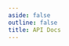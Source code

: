 ```yaml
---
aside: false
outline: false
title: API Docs
---
```


<OASpec
  hideBranding
  hideServers
  hidePathsSummary
  hideInfo
  spec-url="http://localhost:3000/api/openapi.json"
/>

<script setup>
import { useTheme } from 'vitepress-openapi/client'

useTheme({
  server: {
      allowCustomServer: true,
  },
})
</script>
